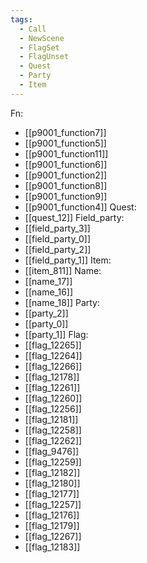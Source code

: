 ```yaml
---
tags:
  - Call
  - NewScene
  - FlagSet
  - FlagUnset
  - Quest
  - Party
  - Item
---
```

Fn:
- [[p9001_function7]]
- [[p9001_function5]]
- [[p9001_function11]]
- [[p9001_function6]]
- [[p9001_function2]]
- [[p9001_function8]]
- [[p9001_function9]]
- [[p9001_function4]]
Quest:
- [[quest_12]]
Field_party:
- [[field_party_3]]
- [[field_party_0]]
- [[field_party_2]]
- [[field_party_1]]
Item:
- [[item_811]]
Name:
- [[name_17]]
- [[name_16]]
- [[name_18]]
Party:
- [[party_2]]
- [[party_0]]
- [[party_1]]
Flag:
- [[flag_12265]]
- [[flag_12264]]
- [[flag_12266]]
- [[flag_12178]]
- [[flag_12261]]
- [[flag_12260]]
- [[flag_12256]]
- [[flag_12181]]
- [[flag_12258]]
- [[flag_12262]]
- [[flag_9476]]
- [[flag_12259]]
- [[flag_12182]]
- [[flag_12180]]
- [[flag_12177]]
- [[flag_12257]]
- [[flag_12176]]
- [[flag_12179]]
- [[flag_12267]]
- [[flag_12183]]
